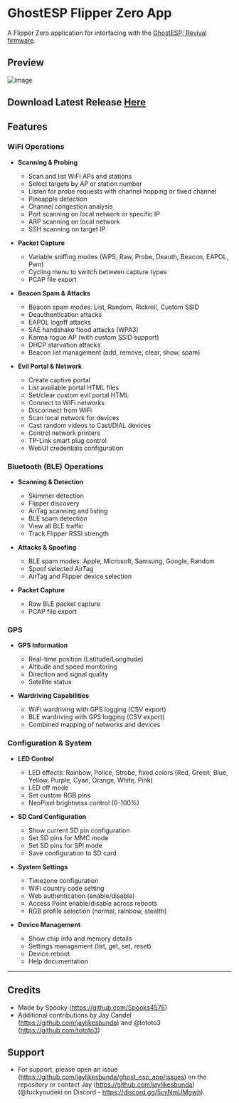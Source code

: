 # GhostESP Flipper Zero App

A Flipper Zero application for interfacing with the [GhostESP: Revival firmware](https://github.com/jaylikesbunda/Ghost_ESP).

## Preview

![image](https://github.com/user-attachments/assets/dbff6546-24ed-4d20-af6e-0e01e1643385)

## Download Latest Release [Here](https://github.com/jaylikesbunda/ghost_esp_app/releases/latest)

## Features

### WiFi Operations

- **Scanning & Probing**
  - Scan and list WiFi APs and stations
  - Select targets by AP or station number
  - Listen for probe requests with channel hopping or fixed channel
  - Pineapple detection
  - Channel congestion analysis
  - Port scanning on local network or specific IP
  - ARP scanning on local network
  - SSH scanning on target IP

- **Packet Capture**
  - Variable sniffing modes (WPS, Raw, Probe, Deauth, Beacon, EAPOL, Pwn)
  - Cycling menu to switch between capture types
  - PCAP file export

- **Beacon Spam & Attacks**
  - Beacon spam modes: List, Random, Rickroll, Custom SSID
  - Deauthentication attacks
  - EAPOL logoff attacks
  - SAE handshake flood attacks (WPA3)
  - Karma rogue AP (with custom SSID support)
  - DHCP starvation attacks
  - Beacon list management (add, remove, clear, show, spam)

- **Evil Portal & Network**
  - Create captive portal
  - List available portal HTML files
  - Set/clear custom evil portal HTML
  - Connect to WiFi networks
  - Disconnect from WiFi
  - Scan local network for devices
  - Cast random videos to Cast/DIAL devices
  - Control network printers
  - TP-Link smart plug control
  - WebUI credentials configuration

### Bluetooth (BLE) Operations

- **Scanning & Detection**
  - Skimmer detection
  - Flipper discovery
  - AirTag scanning and listing
  - BLE spam detection
  - View all BLE traffic
  - Track Flipper RSSI strength

- **Attacks & Spoofing**
  - BLE spam modes: Apple, Microsoft, Samsung, Google, Random
  - Spoof selected AirTag
  - AirTag and Flipper device selection

- **Packet Capture**
  - Raw BLE packet capture
  - PCAP file export

### GPS

- **GPS Information**
  - Real-time position (Latitude/Longitude)
  - Altitude and speed monitoring
  - Direction and signal quality
  - Satellite status

- **Wardriving Capabilities**
  - WiFi wardriving with GPS logging (CSV export)
  - BLE wardriving with GPS logging (CSV export)
  - Combined mapping of networks and devices

### Configuration & System

- **LED Control**
  - LED effects: Rainbow, Police, Strobe, fixed colors (Red, Green, Blue, Yellow, Purple, Cyan, Orange, White, Pink)
  - LED off mode
  - Set custom RGB pins
  - NeoPixel brightness control (0-100%)

- **SD Card Configuration**
  - Show current SD pin configuration
  - Set SD pins for MMC mode
  - Set SD pins for SPI mode
  - Save configuration to SD card

- **System Settings**
  - Timezone configuration
  - WiFi country code setting
  - Web authentication (enable/disable)
  - Access Point enable/disable across reboots
  - RGB profile selection (normal, rainbow, stealth)

- **Device Management**
  - Show chip info and memory details
  - Settings management (list, get, set, reset)
  - Device reboot
  - Help documentation

---

## Credits

- Made by Spooky (<https://github.com/Spooks4576>)
- Additional contributions by Jay Candel (<https://github.com/jaylikesbunda>) and @tototo3 (<https://github.com/tototo3>)

## Support

- For support, please open an issue (<https://github.com/jaylikesbunda/ghost_esp_app/issues>) on the repository or contact Jay (<https://github.com/jaylikesbunda>) (@fuckyoudeki on Discord - <https://discord.gg/5cyNmUMgwh>).
